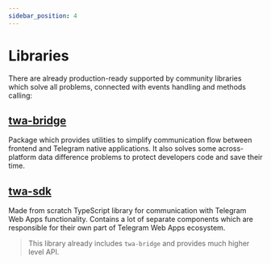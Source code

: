 ```yaml
---
sidebar_position: 4
---
```


# Libraries

There are already production-ready supported by community libraries which solve
all problems, connected with events handling and methods calling:

## [twa-bridge](../packages/twa-bridge)

Package which provides utilities to simplify communication flow between
frontend and Telegram native applications. It also solves some across-platform
data difference problems to protect developers code and save their time.

## [twa-sdk](../packages/twa-sdk/general-info)

Made from scratch TypeScript library for communication with Telegram Web Apps
functionality. Contains a lot of separate components which are
responsible for their own part of Telegram Web Apps ecosystem.

> This library already includes `twa-bridge` and provides much higher level
> API.